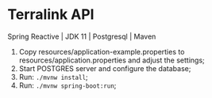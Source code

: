 # Terralink API

Spring Reactive | JDK 11 | Postgresql | Maven

1. Copy resources/application-example.properties to resources/application.properties and adjust the settings;
2. Start POSTGRES server and configure the database;
3. Run: <code>./mvnw install</code>;
4. Run: <code>./mvnw spring-boot:run</code>;
